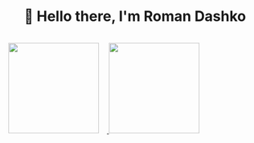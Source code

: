 <h1 align="center">👋 Hello there, I'm Roman Dashko</h1>
<br>
<div>
  <a href="https://github.com/killgram">
  <img style="margin-right: 1rem" height="180rem" src="https://github-readme-stats.vercel.app/api?username=killgram&show_icons=true&theme=dracula&include_all_commits=true&count_private=true"/>
  <img height="180rem" src="https://github-readme-stats.vercel.app/api/top-langs/?username=killgram&layout=compact&langs_count=10&theme=dracula"/>
  </a>
</div>




